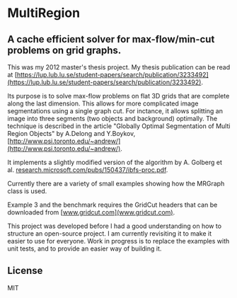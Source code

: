 # MultiRegion
## A cache efficient solver for max-flow/min-cut problems on grid graphs.

This was my 2012 master's thesis project. My thesis publication can be read at [https://lup.lub.lu.se/student-papers/search/publication/3233492](https://lup.lub.lu.se/student-papers/search/publication/3233492).

Its purpose is to solve max-flow problems on flat 3D grids that are complete along the last dimension. This allows for more complicated image segmentations using a single graph cut. For inctance, it allows splitting an image into three segments (two objects and background) optimally. The technique is described in the article "Globally Optimal Segmentation of Multi Region Objects" by A.Delong and Y.Boykov, [http://www.psi.toronto.edu/~andrew/](http://www.psi.toronto.edu/~andrew/).

It implements a slightly modified version of the algorithm by A. Golberg et al. [research.microsoft.com/pubs/150437/ibfs-proc.pdf](research.microsoft.com/pubs/150437/ibfs-proc.pdf).

Currently there are a variety of small examples showing how the MRGraph class is used.

Example 3 and the benchmark requires the GridCut headers that can be downloaded from [www.gridcut.com](www.gridcut.com).

This project was developed before I had a good understanding on how to structure an open-source project. I am currently revisiting it to make it easier to use for everyone. Work in progress is to replace the examples with unit tests, and to provide an easier way of building it.

## License

MIT
